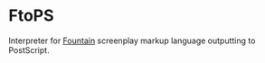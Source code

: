 # FtoPS

Interpreter for [Fountain](https://www.fountain.io) screenplay markup language
outputting to PostScript.
